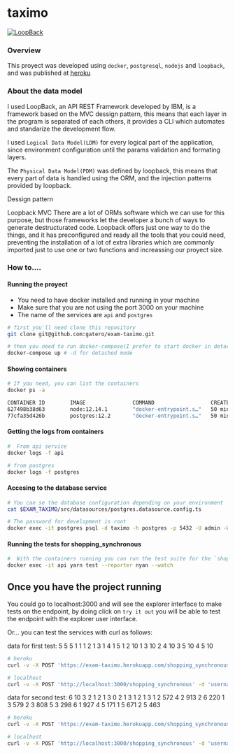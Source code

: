 taximo
========

[![LoopBack](https://github.com/strongloop/loopback-next/raw/master/docs/site/imgs/branding/Powered-by-LoopBack-Badge-(blue)-@2x.png)](http://loopback.io/)

### Overview

This proyect was developed using `docker`, `postgresql`, `nodejs` and `loopback`, and was published at [heroku](https://exam-taximo.herokuapp.com/)

### About the data model

I used LoopBack, an API REST Framework developed by IBM, is a framework based on the MVC dessign pattern, this means that each  layer in the program is separated of each others, it provides a CLI which automates and standarize the development flow.

I used `Logical Data Model(LDM)` for every logical part of the application, since environment configuration until the params validation and formating layers.

The `Physical Data Model(PDM)` was defined by loopback, this means that every part of data is handled using the ORM, and the injection patterns  provided by loopback.

Dessign pattern

Loopback MVC
There are a lot of ORMs software which we can use for this purpose,  but those frameworks let the developer a bunch of ways to generate destructurated code. Loopback offers just one way to do the things, and it has preconfigured and ready all the tools that you could need, preventing the installation of a lot of extra libraries which are commonly imported just to use one or two functions and increassing our proyect size.

### How to....

#### Running the proyect

- You need to have docker installed and running in your machine
- Make sure that you are not using the port 3000 on your machine
- The name of the services are `api` and `postgres`

~~~sh
# first you'll need clone this repository
git clone git@github.com:gatero/exam-taximo.git

# then you need to run docker-compose(I prefer to start docker in detached mood with -d)
docker-compose up # -d for detached mode
~~~

#### Showing containers
~~~sh
# If you need, you can list the containers
docker ps -a

CONTAINER ID        IMAGE               COMMAND                  CREATED             STATUS              PORTS                    NAMES
627498b38d63        node:12.14.1        "docker-entrypoint.s…"   50 minutes ago      Up 50 minutes       0.0.0.0:3000->3000/tcp   api
77cfa35d426b        postgres:12.2       "docker-entrypoint.s…"   50 minutes ago      Up 50 minutes       5432/tcp                 postgres
~~~

#### Getting the logs from containers
~~~sh
#  From api service
docker logs -f api

# from postgres
docker logs -f postgres
~~~

#### Accesing to the database service
~~~sh
# You can se the database configuration depending on your environment 
cat $EXAM_TAXIMO/src/datasources/postgres.datasource.config.ts 

# The password for development is root
docker exec -it postgres psql -d taximo -h postgres -p 5432 -U admin -W
~~~

#### Running the tests for shopping_synchronous
~~~sh
#  With the containers running you can run the test suite for the `shopping_synchronous` endpoint
docker exec -it api yarn test --reporter nyan --watch
~~~

## Once you have the project running

You could go to localhost:3000 and will see the explorer interface to make tests on the endpoint, by doing click on `try it out` you will be able to test the endpoint with the explorer user interface.

Or... you can test the services with curl as follows:

data for first test:
5 5 5
1 1
1 2
1 3
1 4
1 5
1 2 10
1 3 10
2 4 10
3 5 10
4 5 10
~~~sh
# heroku
curl -v -X POST 'https://exam-taximo.herokuapp.com/shopping_synchronous' -d 'username=taximo_api_user&parameters=5,5,5&shopping_centers=1,1-1,2-1,3-1,4-1,5&roads=1,2,10-1,3,10-2,4,10-3,5,10-4,5,10&checksum=cd7ced88fb72ee862940d5664555251f9ba044d8478a71a7b70b04bd708c2796' -H 'Content-Type: application/x-www-form-urlencoded'

# localhost
curl -v -X POST 'http://localhost:3000/shopping_synchronous' -d 'username=taximo_api_user&parameters=5,5,5&shopping_centers=1,1-1,2-1,3-1,4-1,5&roads=1,2,10-1,3,10-2,4,10-3,5,10-4,5,10&checksum=cd7ced88fb72ee862940d5664555251f9ba044d8478a71a7b70b04bd708c2796' -H 'Content-Type: application/x-www-form-urlencoded'
~~~

data for second test:
6 10 3
2 1 2
1 3
0
2 1 3
1 2
1 3
1 2 572
4 2 913
2 6 220
1 3 579
2 3 808
5 3 298
6 1 927
4 5 171
1 5 671
2 5 463
~~~sh
# heroku
curl -v -X POST 'https://exam-taximo.herokuapp.com/shopping_synchronous' -d 'username=taximo_api_user&parameters=6,10,3&shopping_centers=2,1,2-1,3-0-2,1,3-1,2-1,3&roads=1,2,572-4,2,913-2,6,220-1,3,579-2,3,808-5,3,298-6,1,927-4,5,171-1,5,671-2,5,463&checksum=cd7ced88fb72ee862940d5664555251f9ba044d8478a71a7b70b04bd708c2796' -H 'Content-Type: application/x-www-form-urlencoded'

# localhost
curl -v -X POST 'http://localhost:3000/shopping_synchronous' -d 'username=taximo_api_user&parameters=6,10,3&shopping_centers=2,1,2-1,3-0-2,1,3-1,2-1,3&roads=1,2,572-4,2,913-2,6,220-1,3,579-2,3,808-5,3,298-6,1,927-4,5,171-1,5,671-2,5,463&checksum=cd7ced88fb72ee862940d5664555251f9ba044d8478a71a7b70b04bd708c2796' -H 'Content-Type: application/x-www-form-urlencoded'
~~~
